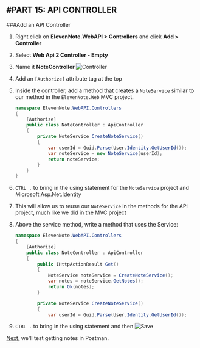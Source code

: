 #PART 15: API CONTROLLER
---
###Add an API Controller
1. Right click on **ElevenNote.WebAPI > Controllers** and click **Add > Controller**
2. Select **Web Api 2 Controller - Empty**
3. Name it **NoteController**
![Controller](/assets/15.0-A.png)
4. Add an `[Authorize]` attribute tag at the top
5. Inside the controller, add a method that creates a `NoteService` similar to our method in the `ElevenNote.Web` MVC project.

    ```cs
    namespace ElevenNote.WebAPI.Controllers
    {
        [Authorize]
        public class NoteController : ApiController
        {
            private NoteService CreateNoteService()
            {
                var userId = Guid.Parse(User.Identity.GetUserId());
                var noteService = new NoteService(userId);
                return noteService;
            }
        }
    }
    ```
6. `CTRL .` to bring in the using statement for the `NoteService` project and Microsoft.Asp.Net.Identity
7. This will allow us to reuse our `NoteService` in the methods for the API project, much like we did in the MVC project
8. Above the service method, write a method that uses the Service:

    ```cs
    namespace ElevenNote.WebAPI.Controllers
    {
        [Authorize]
        public class NoteController : ApiController
        {
            public IHttpActionResult Get()
            {
                NoteService noteService = CreateNoteService();
                var notes = noteService.GetNotes();
                return Ok(notes);
            }

            private NoteService CreateNoteService()
            {
                var userId = Guid.Parse(User.Identity.GetUserId());
    ```
9. `CTRL .` to bring in the using statement and then ![Save](/assets/font-awesome-save.png)

[Next,](15.1-PostmanGetNotes.md) we'll test getting notes in Postman.
